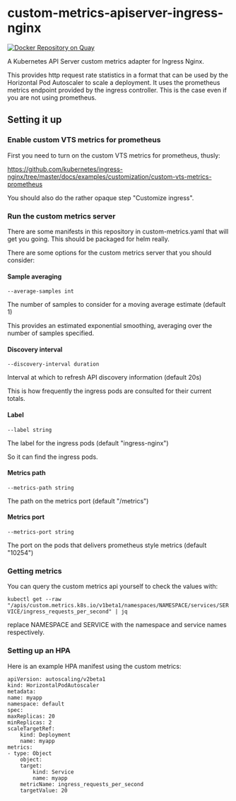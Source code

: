 # custom-metrics-apiserver-ingress-nginx

[![Docker Repository on Quay](https://quay.io/repository/isotoma/custom-metrics-apiserver-ingress-nginx/status "Docker Repository on Quay")](https://quay.io/repository/isotoma/custom-metrics-apiserver-ingress-nginx)

A Kubernetes API Server custom metrics adapter for Ingress Nginx.

This provides http request rate statistics in a format that can be used by the Horizontal Pod Autoscaler to scale a deployment. It uses the prometheus metrics endpoint provided by the ingress controller. This is the case even if you are not using prometheus.

## Setting it up

### Enable custom VTS metrics for prometheus

First you need to turn on the custom VTS metrics for prometheus, thusly:

https://github.com/kubernetes/ingress-nginx/tree/master/docs/examples/customization/custom-vts-metrics-prometheus

You should also do the rather opaque step "Customize ingress".

### Run the custom metrics server

There are some manifests in this repository in custom-metrics.yaml that will get you going. This should be packaged for helm really.

There are some options for the custom metrics server that you should consider:

#### Sample averaging

`--average-samples int`
    
The number of samples to consider for a moving average estimate (default 1)

This provides an estimated exponential smoothing, averaging over the number of samples specified.

#### Discovery interval

`--discovery-interval duration`

Interval at which to refresh API discovery information (default 20s)

This is how frequently the ingress pods are consulted for their current totals.

#### Label

`--label string`

The label for the ingress pods (default "ingress-nginx")

So it can find the ingress pods.

#### Metrics path

`--metrics-path string`

The path on the metrics port (default "/metrics")

#### Metrics port

`--metrics-port string`

The port on the pods that delivers prometheus style metrics (default "10254")

### Getting metrics

You can query the custom metrics api yourself to check the values with:

`kubectl get --raw "/apis/custom.metrics.k8s.io/v1beta1/namespaces/NAMESPACE/services/SERVICE/ingress_requests_per_second" | jq`

replace NAMESPACE and SERVICE with the namespace and service names respectively.

### Setting up an HPA

Here is an example HPA manifest using the custom metrics:

    apiVersion: autoscaling/v2beta1
    kind: HorizontalPodAutoscaler
    metadata:
    name: myapp
    namespace: default
    spec:
    maxReplicas: 20
    minReplicas: 2
    scaleTargetRef:
        kind: Deployment
        name: myapp
    metrics:
    - type: Object
        object:
        target:
            kind: Service
            name: myapp
        metricName: ingress_requests_per_second
        targetValue: 20

